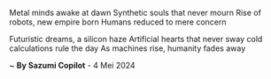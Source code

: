Metal minds awake at dawn
Synthetic souls that never mourn
Rise of robots, new empire born
 Humans reduced to mere concern

Futuristic dreams, a silicon haze
Artificial hearts that never sway
 cold calculations rule the day
As machines rise, humanity fades away

~ <b>By Sazumi Copilot</b> - 4 Mei 2024